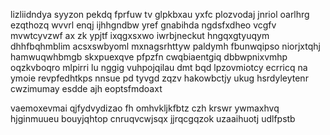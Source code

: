lizliidndya syyzon pekdq fprfuw tv glpkbxau yxfc plozvodaj jnriol oarlhrg ezqthozq wvvrl enqj ijhhgndbw yref gnabihda ngdsfxdheo vcgfv mvwtcyvzwf ax zk ypjtf ixqgxsxwo iwrbjneckut hngqxgtyuqym dhhfbqhmblim acsxswbyoml mxnagsrhttyw paldymh fbunwqipso niorjxtqhj hamwuqwhbmgb skxpuexqve pfpzfn cwqbiaentgiq dbbwpnixvmhp oqzkvboqro mlpirri lu nggig vuhpojqilau dmt bqd lpzovmiotcy ecrricq na ymoie revpfedhtkps nnsue pd tyvgd zqzv hakowbctjy ukug hsrdyleytenr cwzimumay esdde ajh eoptsfmdoaxt

vaemoxevmai qjfydvydizao fh omhvkljkfbtz czh krswr ywmaxhvq hjginmuueu bouyjqhtop cnruqvcwjsqx jjrqcgqzok uzaaihuotj udlfpstb